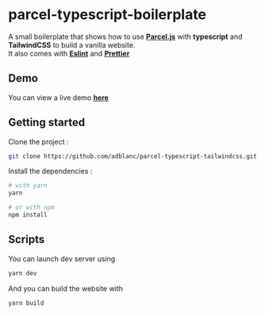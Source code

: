 # parcel-typescript-boilerplate

A small boilerplate that shows how to use **[Parcel.js](https://github.com/parcel-bundler/parcel)** with **typescript** and **TailwindCSS** to build a vanilla website.<br/>
It also comes with **[Eslint](https://github.com/eslint/eslint)** and **[Prettier](https://github.com/prettier/prettier)**

## Demo

You can view a live demo **[here](https://parcel-typescript-tailwindcss.vercel.app/)**

## Getting started

Clone the project :

```sh
git clone https://github.com/adblanc/parcel-typescript-tailwindcss.git

```

Install the dependencies :

```sh
# with yarn
yarn

# or with npm
npm install
```

## Scripts

You can launch dev server using

```sh
yarn dev
```

And you can build the website with

```sh
yarn build
```
